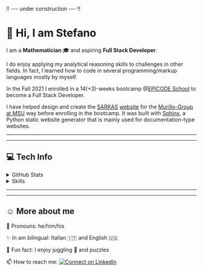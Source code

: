 :bangbang: --- under construction --- :bangbang:

:wave: Hi, I am Stefano
=======================

I am a **Mathematician** :mortar_board: and aspiring **Full Stack Developer**.

I do enjoy applying my analytical reasoning skills to challenges in other fields. In fact, I learned how to code in several programming/markup languages mostly by myself.

In the Fall 2021 I enrolled in a 14(+3)-weeks bootcamp @[EPICODE School](https://epicode.it) to become a Full Stack Developer.

I have helped design and create the [SARKAS](https://github.com/murillo-group/sarkas) [website](https://murillo-group.github.io/sarkas/) for the [Murillo-Group at MSU](https://murillogroupmsu.com/) way before enrolling in the bootcamp. It was built with [Sphinx](https://www.sphinx-doc.org), a Python static website generator that is mainly used for documentation-type websites.

---
---

:computer: Tech Info
---------
<details>
  <summary> GitHub Stats</summary>

  <img align="center" src="https://github-readme-stats.vercel.app/api?username=silvestristefano&show_icons=true&theme=city_lights&include_all_commits=true"/>
  <img align="center" src="https://github-readme-stats.vercel.app/api/top-langs/?username=silvestristefano&layout=compact&theme=city_lights"/>

  ---
</details>

<details>
  <summary>Skills</summary>

  * Markup Languages
    <p align="center">

    <img height="32" width="32" src="img/icons/latex.svg" alt="LaTeX"/>
    <img height="32" width="32" src="img/icons/html5.svg" alt="HTML5"/>
    <img height="32" width="32" src="img/icons/markdown.svg" alt="Markdown"/>
    <img height="24"  src="img/icons/ReStructuredText_Logo.svg" alt="ReStructuredText"/>

    </p>
  * Programming languages I experiment with
    <p align="center">

    <img height="32" width="32" src="img/icons/javascript.svg" alt="Javascript"/>
    <img height="32" width="32" src="img/icons/python.svg" alt="Python"/>
    <img height="32" src="img/icons/Julia_Programming_Language_Logo.svg" alt="Julia"/>
    <img height="32" width="32" src="img/icons/Processing_2021_logo.svg" alt="Processing"/>
    <img height="32" src="img/icons/php.svg" alt="PHP"/>

    </p>
  * Libraries I have been learning
    <p align="center">

    <img height="32" src="img/icons/p5dotjs.svg" alt="p5.js"/>
    <img height="32" width="32" src="img/icons/jquery.svg" alt="jQuery"/>
    <img height="32" width="32" src="img/icons/react.svg" alt="React"/>

    </p>
  * Databases
    <p>
    
    <img height="32" src="img/icons/mysql.svg" alt="MySQL"/>

    </p>
  * Frameworks I have played with
    <p>
    
    <img height="32" src="img/icons/bootstrap.svg" alt="Bootstrap"/>
    <img height="32" src="img/icons/laravel.svg" alt="Laravel"/>
    <img height="32" src="img/icons/tailwindcss.svg" alt="Tailwind CSS"/>
    <img height="32" src="img/icons/mui.svg" alt="Mui"/>

    </p>
  * CMS I have used
    <p>
    
    <img height="32" src="img/icons/wordpress.svg" alt="Wordpress"/>

    </p>
  * Softwares
    <p>
    
    <img height="32" src="img/icons/wolframmathematica.svg" alt="Wolfram Mathematica"/>

    </p>
  
  ---
</details>

---
---

:relaxed: More about me
-------------

💬 Pronouns: he/him/his

✨ In am bilingual: Italian :it: and English :us:

👀 Fun fact: I enjoy juggling 🤹 and puzzles

📫 How to reach me:  [![Connect on LinkedIn](https://img.shields.io/badge/--linkedin?label=LinkedIn&logo=LinkedIn&style=social)](https://www.linkedin.com/in/stefano-silvestri-phd/)

